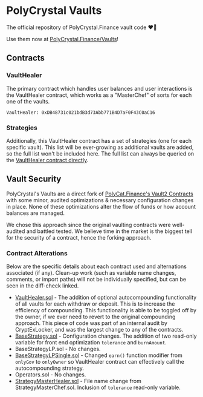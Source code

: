 # PolyCrystal Vaults
The official repository of PolyCrystal.Finance vault code ❤️🔮

Use them now at [PolyCrystal.Finance/Vaults](https://polycrystal.finance/vaults)!

## Contracts

### VaultHealer
The primary contract which handles user balances and user interactions is the VaultHealer contract, which works as a "MasterChef" of sorts for each one of the vaults.

`VaultHealer: 0xDB48731c021bdB3d73Abb771B4D7aF0F43C0aC16`

### Strategies
Additionally, this VaultHealer contract has a set of strategies (one for each specific vault). This list will be ever-growing as additional vaults are added, so the full list won't be included here. The full list can always be queried on the [VaultHealer contract directly](https://polygonscan.com/address/0xDB48731c021bdB3d73Abb771B4D7aF0F43C0aC16#readContract).

## Vault Security

PolyCrystal's Vaults are a direct fork of [PolyCat.Finance's Vault2 Contracts](https://github.com/polycatfi/polycat-contracts/tree/master/Vault2) with some minor, audited optimizations & necessary configuration changes in place. None of these optimizations alter the flow of funds or how account balances are managed.

We chose this approach since the original vaulting contracts were well-audited and battled tested. We believe time in the market is the biggest tell for the security of a contract, hence the forking approach.

### Contract Alterations
Below are the specific details about each contract used and alternations associated (if any). Clean-up work (such as variable name changes, comments, or import paths) will not be individually specified, but can be seen in the diff-check linked.

- [VaultHealer.sol](https://www.diffchecker.com/hxjHmDf8) - The addition of optional autocompounding functionality of all vaults for each withdraw or deposit. This is to increase the efficiency of compounding. This functionality is able to be toggled off by the owner, if we ever need to revert to the original compounding approach. This piece of code was part of an internal audit by CryptExLocker, and was the largest change to any of the contracts.
- [BaseStrategy.sol](https://www.diffchecker.com/auvehlHF) - Configuration changes. The addition of two read-only variable for front end optimization `tolerance` and `burnAmount`.
- BaseStrategyLP.sol - No changes.
- [BaseStrategyLPSingle.sol](https://www.diffchecker.com/0oQ9IhvW) - Changed `earn()` function modifier from `onlyGov` to `onlyOwner` so VaultHealer contract can effectively call the autocompounding strategy.
- Operators.sol - No changes.
- [StrategyMasterHealer.sol](https://www.diffchecker.com/3f0TaHLB) - File name change from StrategyMasterChef.sol. Inclusion of `tolerance` read-only variable.